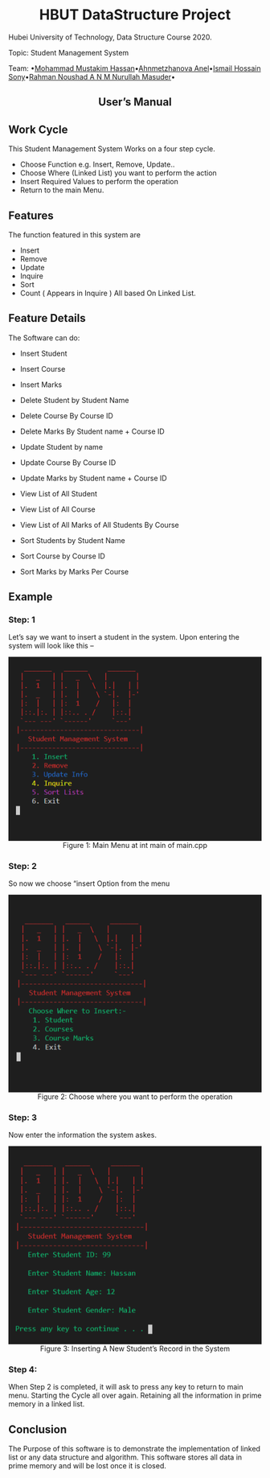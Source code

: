 # <div align="center">HBUT DataStructure Project</div>

Hubei University of Technology, Data Structure Course 2020.

Topic: Student Management System

Team: 
•[Mohammad Mustakim Hassan](https://github.com/mmhshayer)•[Ahnmetzhanova Anel](https://github.com/aaxxnp)•[Ismail Hossain Sony](https://github.com/isony257)•[Rahman Noushad A N M Nurullah Masuder](https://github.com/anmnoushad)•

## <div align="center">User’s Manual</div>

## Work Cycle

This Student Management System Works on a four step cycle.

* Choose Function e.g. Insert, Remove, Update..
* Choose Where (Linked List) you want to perform the action
* Insert Required Values to perform the operation
* Return to the main Menu.

## Features

The function featured in this system are
* Insert
* Remove
* Update
* Inquire
* Sort
* Count ( Appears in Inquire )
All based On Linked List.

## Feature Details

The Software can do:
* Insert Student
* Insert Course
* Insert Marks

* Delete Student by Student Name
* Delete Course By Course ID
* Delete Marks By Student name + Course ID

* Update Student by name
* Update Course By Course ID
* Update Marks by Student name + Course ID

* View List of All Student
* View List of All Course
* View List of All Marks of All Students By Course

* Sort Students by Student Name
* Sort Course by Course ID
* Sort Marks by Marks Per Course

## Example

### Step: 1

Let’s say we want to insert a student in the system.
Upon entering the system will look like this –

<img align="center" alt="Step 1" src="img\1.PNG" />
<center> Figure 1: Main Menu at int main of main.cpp </center>

### Step: 2

So now we choose “insert Option from the menu

<img align="center" alt="Step 2" src="img\2.PNG" />
<center> Figure 2: Choose where you want to perform the operation </center>

### Step: 3

Now enter the information the system askes.

<img align="center" alt="Step 3" src="img\3.PNG" />
<center> Figure 3: Inserting A New Student’s Record in the System </center>

### Step 4:

When Step 2 is completed, it will ask to press any key to return to main menu. Starting the Cycle all over again.
Retaining all the information in prime memory in a linked list.

## Conclusion

The Purpose of this software is to demonstrate the implementation of linked list or any data structure and algorithm. This software stores all data in prime memory and will be lost once it is closed.
